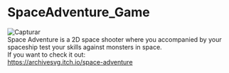 # SpaceAdventure_Game
![Capturar](https://user-images.githubusercontent.com/81108091/142033651-f3c97f7c-d1c4-48f3-a2cc-0fc740feb498.PNG)  
Space Adventure is a 2D space shooter where you accompanied by your spaceship test your skills against monsters in space.  
If you want to check it out:  
https://archivesvg.itch.io/space-adventure
